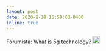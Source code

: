 ```yaml
---
layout: post
date: 2020-9-28 15:59:00-0400
inline: true
---
```


Forumista: <a href="https://forumtanca.podbean.com/e/co-to-jest-technologia-5g-podcast-forumista">What is 5g technology?</a> <img src="https://upload.wikimedia.org/wikipedia/commons/thumb/e/e2/Flag_of_Poland_%28bordered%29.svg/200px-Flag_of_Poland_%28bordered%29.svg.png" alt="PL" height="20"> 